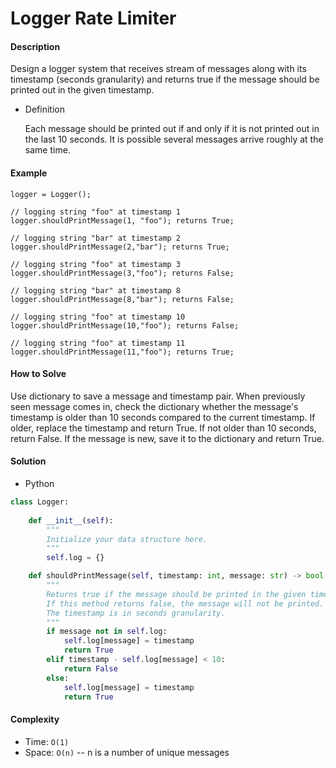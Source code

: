 # Logger Rate Limiter

#### Description

Design a logger system that receives stream of messages along with its timestamp (seconds granularity) and returns true if the message should be printed out in the given timestamp.

- Definition

    Each message should be printed out if and only if it is not printed out in the last 10 seconds. It is possible several messages arrive roughly at the same time.

#### Example

```
logger = Logger();

// logging string "foo" at timestamp 1
logger.shouldPrintMessage(1, "foo"); returns True; 

// logging string "bar" at timestamp 2
logger.shouldPrintMessage(2,"bar"); returns True;

// logging string "foo" at timestamp 3
logger.shouldPrintMessage(3,"foo"); returns False;

// logging string "bar" at timestamp 8
logger.shouldPrintMessage(8,"bar"); returns False;

// logging string "foo" at timestamp 10
logger.shouldPrintMessage(10,"foo"); returns False;

// logging string "foo" at timestamp 11
logger.shouldPrintMessage(11,"foo"); returns True;
```

#### How to Solve

Use dictionary to save a message and timestamp pair. When previously seen message comes in, check the dictionary whether the message's timestamp is older than 10 seconds compared to the current timestamp. If older, replace the timestamp and return True. If not older than 10 seconds, return False. If the message is new, save it to the dictionary and return True.

#### Solution

- Python

```python
class Logger:
    
    def __init__(self):
        """
        Initialize your data structure here.
        """
        self.log = {}

    def shouldPrintMessage(self, timestamp: int, message: str) -> bool:
        """
        Returns true if the message should be printed in the given timestamp, otherwise returns false.
        If this method returns false, the message will not be printed.
        The timestamp is in seconds granularity.
        """
        if message not in self.log:
            self.log[message] = timestamp
            return True
        elif timestamp - self.log[message] < 10:
            return False
        else:
            self.log[message] = timestamp
            return True
```

#### Complexity
- Time: `O(1)`
- Space: `O(n)` -- n is a number of unique messages
